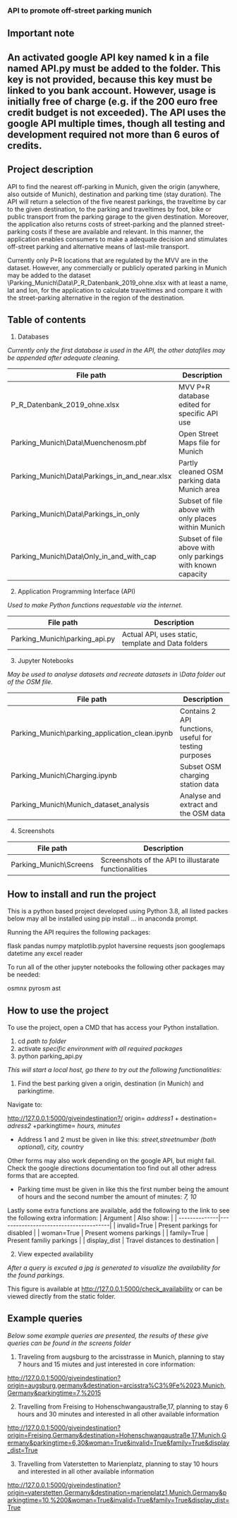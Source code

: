 ### API to promote off-street parking munich
Important note
----------------------------------------------------------------------------------------------------------------------------	
An activated google API key named k in a file named API.py must be added to the folder. This key is not provided, because this key must be linked to you bank account. However, usage is initially free of charge (e.g. if the 200 euro free credit budget is not exceeded). The API uses the google API multiple times, though all testing and development required not more than 6 euros of credits.
----------------------------------------------------------------------------------------------------------------------------	

## Project description

API to find the nearest off-parking in Munich, given the origin (anywhere, also outside of Munich), destination and parking time (stay duration). The API will return a selection of the five nearest parkings, the traveltime by car to the given destination, to the parking and traveltimes by foot, bike or public transport from the parking garage to the given destination. Moreover, the application also returns costs of street-parking and the planned street-parking costs if these are available and relevant. In this manner, the application enables consumers to make a adequate decision and stimulates off-street parking and alternative means of last-mile transport.

Currently only P+R locations that are regulated by the MVV are in the dataset. However, any commercially or publicly operated parking in Munich may be added to the dataset \Parking_Munich\Data\P_R_Datenbank_2019_ohne.xlsx with at least a name, lat and lon, for the application to calculate traveltimes and compare it with the street-parking alternative in the region of the destination.

## Table of contents
1. Databases

_Currently only the first database is used in the API, the other datafiles may be appended after adequate cleaning._

| File path                                     | Description                                                    |
|-----------------------------------------------|----------------------------------------------------------------|
| P_R_Datenbank_2019_ohne.xlsx                  | MVV P+R database edited for specific API use                   |
| Parking_Munich\Data\Muenchenosm.pbf		| Open Street Maps file for Munich				 |
| Parking_Munich\Data\Parkings_in_and_near.xlsx | Partly cleaned OSM parking data Munich area                    |
| Parking_Munich\Data\Parkings_in_only          | Subset of file above with only places within Munich		 |
| Parking_Munich\Data\Only_in_and_with_cap	| Subset of file above with only parkings with known capacity	 |

2. Application Programming Interface (API)
		
_Used to make Python functions requestable via the internet._

| File path                                     | Description                                                    |
|-----------------------------------------------|----------------------------------------------------------------|
| Parking_Munich\parking_api.py              	| Actual API, uses static, template and Data folders             |
								

3. Jupyter Notebooks
		
_May be used to analyse datasets and recreate datasets in \Data folder out of the OSM file._

| File path                                     	| Description                                                    |
|-----------------------------------------------	|----------------------------------------------------------------|
| Parking_Munich\parking_application_clean.ipynb	| Contains 2 API functions, useful for testing purposes		 |
| Parking_Munich\Charging.ipynb				| Subset OSM charging station data		 		 |
| Parking_Munich\Munich_dataset_analysis		| Analyse and extract and the OSM data				 |

4. Screenshots				

| File path                                     	| Description                                                    |
|-----------------------------------------------	|----------------------------------------------------------------|
| Parking_Munich\Screens				| Screenshots of the API to illustarate functionalities		 |

## How to install and run the project

This is a python based project developed using Python 3.8, 
all listed packes below may all be installed using pip install ... in anaconda prompt.

Running the API requires the following packages:

flask
pandas
numpy
matplotlib.pyplot
haversine
requests
json
googlemaps
datetime
any excel reader

To run all of the other jupyter notebooks the following other packages may be needed:

osmnx
pyrosm
ast
 
## How to use the project

To use the project, open a CMD that has access your Python installation. 

1. cd *path to folder*
2. activate *specific environment with all required packages*
3. python parking_api.py

_This will start a local host, go there to try out the following functionalities:_

1. Find the best parking given a origin, destination (in Munich) and parkingtime.

Navigate to:

http://127.0.0.1:5000/giveindestination?/ origin= *address1* + destination= *adress2* +parkingtime= *hours, minutes*

- Address 1 and 2 must be given in like this: *street,streetnumber (both optional), city, country* 

Other forms may also work depending on the google API, but might fail. Check the google directions documentation too find out all other adress forms that are accepted.

- Parking time must be given in like this the first number being the amount of hours and the second number the amount of minutes: *7, 10*

Lastly some extra functions are available, add the following to the link to see the following extra information:
| Argument	| Also show:				|
| --------------|---------------------------------------|
| invalid=True	| Present parkings for disabled	  	|
| woman=True	| Present womens parkings		|
| family=True	| Present familiy parkings		|
| display_dist	| Travel distances to destination	|

2. View expected availability

_After a query is excuted a jpg is generated to visualize the availability for the found parkings._ 

This figure is available at http://127.0.0.1:5000/check_availability or can be viewed directly from the static folder.


## Example queries

_Below some example queries are presented, the results of these give queries can be found in the screens folder_

1. Traveling from augsburg to the arcisstrasse in Munich, planning to stay 7 hours and 15 miutes and just interested in core information:

http://127.0.0.1:5000/giveindestination?origin=augsburg,germany&destination=arcisstra%C3%9Fe%2023,Munich,Germany&parkingtime=7,%2015

2. Travelling from Freising to Hohenschwangaustraße,17, planning to stay 6 hours and 30 minutes and interested in all other available information

http://127.0.0.1:5000/giveindestination?origin=Freising,Germany&destination=Hohenschwangaustraße,17,Munich,Germany&parkingtime=6,30&woman=True&invalid=True&family=True&display_dist=True

3. Travelling from Vaterstetten to Marienplatz, planning to stay 10 hours and interested in all other available information

http://127.0.0.1:5000/giveindestination?origin=vaterstetten,Germany&destination=marienplatz1,Munich,Germany&parkingtime=10,%200&woman=True&invalid=True&family=True&display_dist=True

